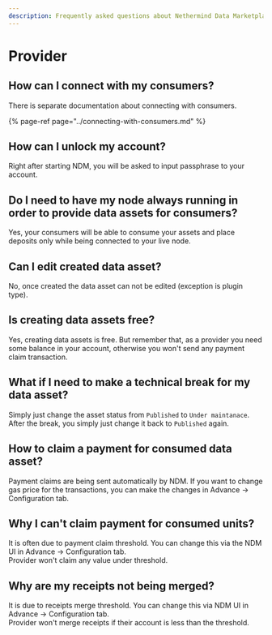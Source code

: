 ```yaml
---
description: Frequently asked questions about Nethermind Data Marketplace - Provider
---
```


# Provider

## How can I connect with my consumers?

There is separate documentation about connecting with consumers. 

{% page-ref page="../connecting-with-consumers.md" %}

## How can I unlock my account?

Right after starting NDM, you will be asked to input passphrase to your account.

## Do I need to have my node always running in order to provide data assets for consumers?

Yes, your consumers will be able to consume your assets and place deposits only while being connected to your live node.

## Can I edit created data asset?

No, once created the data asset can not be edited \(exception is plugin type\).

## Is creating data assets free?

Yes, creating data assets is free. But remember that, as a provider you need some balance in your account, otherwise you won't send any payment claim transaction.

## What if I need to make a technical break for my data asset?

Simply just change the asset status from `Published` to `Under maintanace`.   
After the break, you simply just change it back to `Published` again. 

## How to claim a payment for consumed data asset?

Payment claims are being sent automatically by NDM. If you want to change gas price for the transactions, you can make the changes in Advance -&gt; Configuration tab. 

## Why I can't claim payment for consumed units?

It is often due to payment claim threshold. You can change this via the NDM UI in Advance -&gt; Configuration tab.   
Provider won't claim any value under threshold. 

## Why are my receipts not being merged? 

It is due to receipts merge threshold. You can change this via NDM UI in Advance -&gt; Configuration tab.   
Provider won't merge receipts if their account is less than the threshold. 




